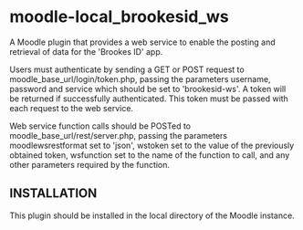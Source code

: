 moodle-local_brookesid_ws
=========================

A Moodle plugin that provides a web service to enable the posting and retrieval of data for the 'Brookes ID' app.

Users must authenticate by sending a GET or POST request to moodle_base_url/login/token.php, passing the parameters username, password and service which should be set to 'brookesid-ws'. A token will be returned if successfully authenticated. This token must be passed with each request to the web service.

Web service function calls should be POSTed to moodle_base_url/rest/server.php, passing the parameters moodlewsrestformat set to 'json', wstoken set to the value of the previously obtained token, wsfunction set to the name of the function to call, and any other parameters required by the function.

<h2>INSTALLATION</h2>
This plugin should be installed in the local directory of the Moodle instance.
